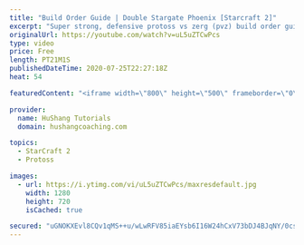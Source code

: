 ```yaml
---
title: "Build Order Guide | Double Stargate Phoenix [Starcraft 2]"
excerpt: "Super strong, defensive protoss vs zerg (pvz) build order guide. This opening is going to give you incredible map control over zerg in the mid-game, letting you scout exactly what is coming your way and making it easy to feel in control of the game. This build also completely owns mutalisk transitions"
originalUrl: https://youtube.com/watch?v=uL5uZTCwPcs
type: video
price: Free
length: PT21M1S
publishedDateTime: 2020-07-25T22:27:18Z
heat: 54

featuredContent: "<iframe width=\"800\" height=\"500\" frameborder=\"0\" src=\"https://www.youtube.com/embed/uL5uZTCwPcs\" allow=\"accelerometer; autoplay; encrypted-media; gyroscope; picture-in-picture\" allowfullscreen></iframe>"

provider:
  name: HuShang Tutorials
  domain: hushangcoaching.com

topics:
  - StarCraft 2
  - Protoss

images:
  - url: https://i.ytimg.com/vi/uL5uZTCwPcs/maxresdefault.jpg
    width: 1280
    height: 720
    isCached: true

secured: "uGNOKXEvl8CQv1qMS++u/wLwRFV85iaEYsb6I16W24hCxV73bDJ4BJqNY/0cs5qUDkMy+OfBjm7zcaVW5cDmMef7b4R8XIK+apwtGpYEGKrAs4Z+7AGKmXDc+GZqMMqYuqP39o1nAi5I40pI10ggWeu/+3vGoJqJqj58uGDinjOGPZQm0ZK1Mf8+9/qdqzQD7QBLgm/QtFes5OCMQbKe2nN8zzmQCNoCamsQ9Y6tCm4QdTd4/k5dN9LVk49L8pfUqW843AYXOygY8Vkk3a8jSFVk2Un0kvJ+Y0ebPicBFaT0MoBhpflnDUqbMN/SqTUAphP3FH/7JBx3ZWl5U6Akhts0tEbA4i8IG8gtyGIDcREq12Q78pPOjtPPjRiQU6fO1V5r38yoLQYxLpQ5RpVFY5gLiae4s3yjr8R0SkpBCfM=;yEINkJmb6pKiHamd+1izKw=="
---
```


